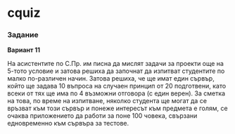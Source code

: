 # cquiz

### Задание

**Вариант 11**

На асистентите по С.Пр. им писна да мислят задачи за проекти още на 5-тото условие и затова решиха да започнат да изпитват студентите по малко по-различен начин. Затова решиха, че ще имат един сървър, който ще задава 10 въпроса на случаен принцип от 20 подготвени, като всеки от тях ще има по 4 възможни отговора (с един верен). За сметка на това, по време на изпитване, няколко студента ще могат да се връзват към този сървър и понеже интересът към предмета е голям, се очаква приложението да работи за поне 100 човека, свързани едновременно към сървъра за тестове.
